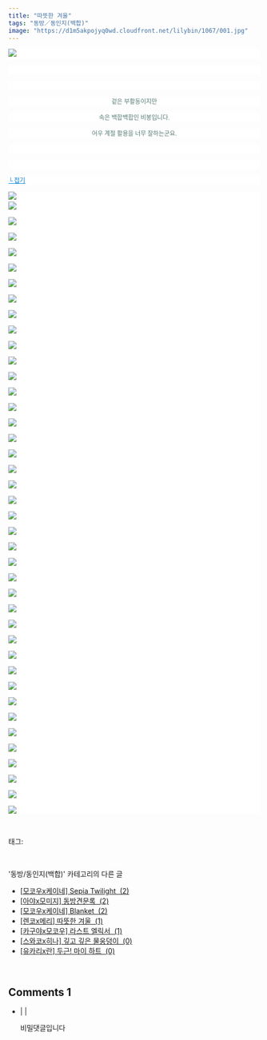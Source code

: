 ```yaml
---
title: "따뜻한 겨울"
tags: "동방／동인지(백합)"
image: "https://d1m5akpojyq0wd.cloudfront.net/lilybin/1067/001.jpg"
---
```

<div class="article">
<div class="area_view">
<p style="text-align: justify; background: white"><img src="{{ site.imgserver6 }}/lilybin/1067/001.jpg"/><span style="color:#557a74; font-family:돋움; font-size:9pt"> 
</span></p><p style="text-align: justify; background: white"> 
 </p><p style="text-align: justify; background: white"> 
 </p><p style="text-align: center; background: white"><span style="color:#557a74; font-family:돋움; font-size:9pt">겉은 부활동이지만
</span></p><p style="text-align: center; background: white"><span style="color:#557a74; font-family:돋움; font-size:9pt">속은 백합백합인 비봉입니다.
</span></p><p style="text-align: center; background: white"><span style="color:#557a74; font-family:돋움; font-size:9pt">어우 계절 활용을 너무 잘하는군요.
</span></p><p style="text-align: center; background: white"> 
 </p><p style="text-align: justify; background: white"> 
 </p><p style="text-align: justify; background: white"><a href="http://blog.naver.com/PostView.nhn?blogId=cjb0236&amp;logNo=150136641726&amp;parentCategoryNo=&amp;categoryNo=41&amp;viewDate=&amp;isShowPopularPosts=false&amp;from=postView"><span style="color:#0482d6; font-family:돋움; font-size:9pt; text-decoration:underline">└ 접기</span></a><span style="color:#557a74; font-family:돋움; font-size:9pt">
</span></p><p style="text-align: justify; background: white"><img src="{{ site.imgserver6 }}/lilybin/1067/002.jpg"/><span style="color:#557a74; font-family:돋움; font-size:9pt"><br/><img src="{{ site.imgserver6 }}/lilybin/1067/003.jpg"/><br/><br/><img src="{{ site.imgserver6 }}/lilybin/1067/004.jpg"/><br/><br/><img src="{{ site.imgserver6 }}/lilybin/1067/005.jpg"/><br/><br/><img src="{{ site.imgserver6 }}/lilybin/1067/006.jpg"/><br/><br/><img src="{{ site.imgserver6 }}/lilybin/1067/007.jpg"/><br/><br/><img src="{{ site.imgserver6 }}/lilybin/1067/008.jpg"/><br/><br/><img src="{{ site.imgserver6 }}/lilybin/1067/009.jpg"/><br/><br/><img src="{{ site.imgserver6 }}/lilybin/1067/010.jpg"/><br/><br/><img src="{{ site.imgserver6 }}/lilybin/1067/011.jpg"/><br/><br/><img src="{{ site.imgserver6 }}/lilybin/1067/012.jpg"/><br/><br/><img src="{{ site.imgserver6 }}/lilybin/1067/013.jpg"/><br/><br/><img src="{{ site.imgserver6 }}/lilybin/1067/014.jpg"/><br/><br/><img src="{{ site.imgserver6 }}/lilybin/1067/015.jpg"/><br/><br/><img src="{{ site.imgserver6 }}/lilybin/1067/016.jpg"/><br/><br/><img src="{{ site.imgserver6 }}/lilybin/1067/017.jpg"/><br/><br/><img src="{{ site.imgserver6 }}/lilybin/1067/018.jpg"/><br/><br/><img src="{{ site.imgserver6 }}/lilybin/1067/019.jpg"/><br/><br/><img src="{{ site.imgserver6 }}/lilybin/1067/020.jpg"/><br/><br/><img src="{{ site.imgserver6 }}/lilybin/1067/021.jpg"/><br/><br/><img src="{{ site.imgserver6 }}/lilybin/1067/022.jpg"/><br/><br/><img src="{{ site.imgserver6 }}/lilybin/1067/023.jpg"/><br/><br/><img src="{{ site.imgserver6 }}/lilybin/1067/024.jpg"/><br/><br/><img src="{{ site.imgserver6 }}/lilybin/1067/025.jpg"/><br/><br/><img src="{{ site.imgserver6 }}/lilybin/1067/026.jpg"/><br/><br/><img src="{{ site.imgserver6 }}/lilybin/1067/027.jpg"/><br/><br/><img src="{{ site.imgserver6 }}/lilybin/1067/028.jpg"/><br/><br/><img src="{{ site.imgserver6 }}/lilybin/1067/029.jpg"/><br/><br/><img src="{{ site.imgserver6 }}/lilybin/1067/030.jpg"/><br/><br/><img src="{{ site.imgserver6 }}/lilybin/1067/031.jpg"/><br/><br/><img src="{{ site.imgserver6 }}/lilybin/1067/032.jpg"/><br/><br/><img src="{{ site.imgserver6 }}/lilybin/1067/033.jpg"/><br/><br/><img src="{{ site.imgserver6 }}/lilybin/1067/034.jpg"/><br/><br/><img src="{{ site.imgserver6 }}/lilybin/1067/035.jpg"/><br/><br/><img src="{{ site.imgserver6 }}/lilybin/1067/036.jpg"/><br/><br/><img src="{{ site.imgserver6 }}/lilybin/1067/037.jpg"/><br/><br/><img src="{{ site.imgserver6 }}/lilybin/1067/038.jpg"/><br/><br/><img src="{{ site.imgserver6 }}/lilybin/1067/039.jpg"/><br/><br/><img src="{{ site.imgserver6 }}/lilybin/1067/040.jpg"/><br/><br/><img src="{{ site.imgserver6 }}/lilybin/1067/041.jpg"/><br/><br/><img src="{{ site.imgserver6 }}/lilybin/1067/042.jpg"/>
</span></p>
</div></div><br/>
<div class="tagTrail">
<p>태그: </p>
<ul>
</ul>
</div><br/>
<div class="another">
<p>'동방/동인지(백합)' 카테고리의 다른 글</p>
<ul>
<li><a href="/lilybin_1070">
[모코우x케이네] Sepia Twilight  (2)
</a></li>
<li><a href="/lilybin_1069">
[아야x모미지] 동방견문록  (2)
</a></li>
<li><a href="/lilybin_1068">
[모코우x케이네] Blanket  (2)
</a></li>
<li><a href="/lilybin_1067">
[렌코x메리] 따뜻한 겨울  (1)
</a></li>
<li><a href="/lilybin_1066">
[카구야x모코우] 라스트 엘릭서  (1)
</a></li>
<li><a href="/lilybin_1065">
[스와코x히나] 깊고 깊은 물웅덩이  (0)
</a></li>
<li><a href="/lilybin_1064">
[유카리x란] 두근! 마이 하트  (0)
</a></li>
</ul>
</div><br/>
<div class="comment">
<h2 class="bold">Comments <span id="commentCount1067">1</span></h2>
<div style="clear:both;">
<div id="entry1067Comment" style="display:block">
<ul class="list_reply">
<li class="rp_secret hiddenComment" id="comment13264809">
<div class="post-comment">
<div>
<span>
<i class="fa fa-user"></i> |
                                |
                               
</span>
<p>비밀댓글입니다</p>

</div>
</div>
</li>
</ul>
</div>
</div>
</div><br/>
<br/>
<p id="refer"></p>
<br/>

